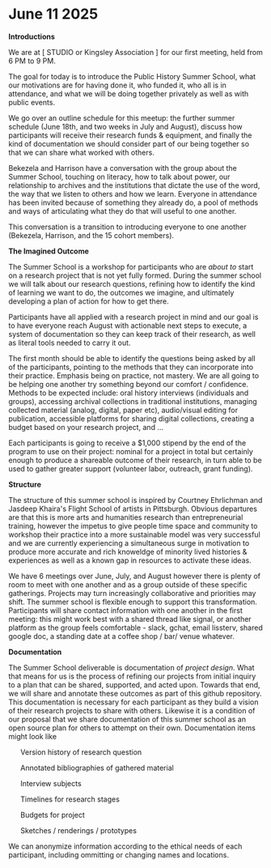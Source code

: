 <h1>June 11 2025</h1>

**Introductions**

We are at [ STUDIO or Kingsley Association ] for our first meeting, held from 6 PM to 9 PM.

The goal for today is to introduce the Public History Summer School, what our motivations are for having done it, who funded it, who all is in attendance, and what we will be doing together privately as well as with public events. 

We go over an outline schedule for this meetup: the further summer schedule (June 18th, and two weeks in July and August), discuss how participants will receive their research funds & equipment, and finally the kind of documentation we should consider part of our being together so that we can share what worked with others.

Bekezela and Harrison have a conversation with the group about the Summer School, touching on literacy, how to talk about power, our relationship to archives and the institutions that dictate the use of the word, the way that we listen to others and how we learn. Everyone in attendance has been invited because of something they already do, a pool of methods and ways of articulating what they do that will useful to one another.

This conversation is a transition to introducing everyone to one another (Bekezela, Harrison, and the 15 cohort members).

**The Imagined Outcome**

The Summer School is a workshop for participants who are *about to* start on a research project that is not yet fully formed. During the summer school we will talk about our research questions, refining how to identify the kind of learning we want to do, the outcomes we imagine, and ultimately developing a plan of action for how to get there. 

Participants have all applied with a research project in mind and our goal is to have everyone reach August with actionable next steps to execute, a system of documentation so they can keep track of their research, as well as literal tools needed to carry it out.

The first month should be able to identify the questions being asked by all of the participants, pointing to the methods that they can incorporate into their practice. Emphasis being on practice, not mastery. We are all going to be helping one another try something beyond our comfort / confidence. Methods to be expected include: oral history interviews (individuals and groups), accessing archival collections in traditional institutions, managing collected material (analog, digital, paper etc), audio/visual editing for publication, accessible platforms for sharing digital collections, creating a budget based on your research project, and ...

Each participants is going to receive a $1,000 stipend by the end of the program to use on their project: nominal for a project in total but certainly enough to produce a shareable outcome of their research, in turn able to be used to gather greater support (volunteer labor, outreach, grant funding).

**Structure**

The structure of this summer school is inspired by Courtney Ehrlichman and Jasdeep Khaira's Flight School of artists in Pittsburgh. Obvious departures are that this is more arts and humanities research than entrepreneurial training, however the impetus to give people time space and community to workshop their practice into a more sustainable model was very successful and we are currently experiencing a simultaneous surge in motivation to produce more accurate and rich knoweldge of minority lived histories & experiences as well as a known gap in resources to activate these ideas.

We have 6 meetings over June, July, and August however there is plenty of room to meet with one another and as a group outside of these specific gatherings. Projects may turn increasingly collaborative and priorities may shift. The summer school is flexible enough to support this transformation. Participants will share contact information with one another in the first meeting: this might work best with a shared thread like signal, or another platform as the group feels comfortable -  slack, gchat, email lissterv, shared google doc, a standing date at a coffee shop / bar/ venue whatever.

**Documentation**

The Summer School deliverable is documentation of *project design*. What that means for us is the process of refining our projects from initial inquiry to a plan that can be shared, supported, and acted upon. Towards that end, we will share and annotate these outcomes as part of this github repository. This documentation is necessary for each participant as they build a vision of their research projects to share with others. Likewise it is a condition of our proposal that we share documentation of this summer school as an open source plan for others to attempt on their own. Documentation items might look like
<ul>Version history of research question</ul>
<ul>Annotated bibliographies of gathered material</ul>
<ul>Interview subjects</ul>
<ul>Timelines for research stages</ul>
<ul>Budgets for project</ul>
<ul>Sketches / renderings / prototypes</ul></ul>

We can anonymize information according to the ethical needs of each participant, including ommitting or changing names and locations.  

